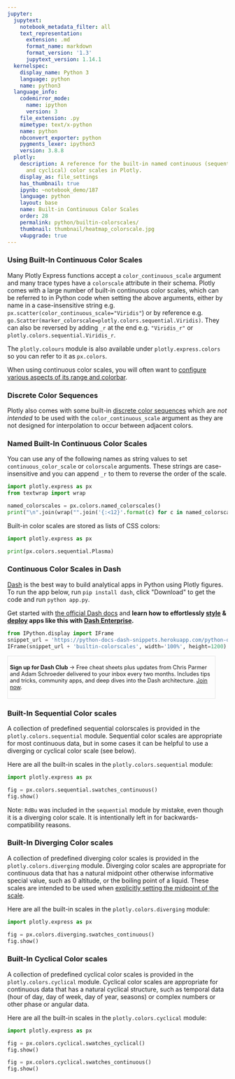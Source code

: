 ```yaml
---
jupyter:
  jupytext:
    notebook_metadata_filter: all
    text_representation:
      extension: .md
      format_name: markdown
      format_version: '1.3'
      jupytext_version: 1.14.1
  kernelspec:
    display_name: Python 3
    language: python
    name: python3
  language_info:
    codemirror_mode:
      name: ipython
      version: 3
    file_extension: .py
    mimetype: text/x-python
    name: python
    nbconvert_exporter: python
    pygments_lexer: ipython3
    version: 3.8.8
  plotly:
    description: A reference for the built-in named continuous (sequential, diverging
      and cyclical) color scales in Plotly.
    display_as: file_settings
    has_thumbnail: true
    ipynb: ~notebook_demo/187
    language: python
    layout: base
    name: Built-in Continuous Color Scales
    order: 28
    permalink: python/builtin-colorscales/
    thumbnail: thumbnail/heatmap_colorscale.jpg
    v4upgrade: true
---
```


### Using Built-In Continuous Color Scales

Many Plotly Express functions accept a `color_continuous_scale` argument and many trace
types have a `colorscale` attribute in their schema. Plotly comes with a large number of
built-in continuous color scales, which can be referred to in Python code when setting the above arguments,
either by name in a case-insensitive string e.g. `px.scatter(color_continuous_scale="Viridis"`) or by reference e.g.
`go.Scatter(marker_colorscale=plotly.colors.sequential.Viridis)`. They can also be reversed by adding `_r` at the end
e.g. `"Viridis_r"` or `plotly.colors.sequential.Viridis_r`.

The `plotly.colours` module is also available under `plotly.express.colors` so you can refer to it as `px.colors`.

When using continuous color scales, you will often want to [configure various aspects of its range and colorbar](colorscales.md).

### Discrete Color Sequences

Plotly also comes with some built-in [discrete color sequences](discrete-color.md) which are _not intended_ to be used with the `color_continuous_scale` argument as they are not designed for interpolation to occur between adjacent colors.

### Named Built-In Continuous Color Scales

You can use any of the following names as string values to set `continuous_color_scale` or `colorscale` arguments.
These strings are case-insensitive and you can append `_r` to them to reverse the order of the scale.

```python
import plotly.express as px
from textwrap import wrap

named_colorscales = px.colors.named_colorscales()
print("\n".join(wrap("".join('{:<12}'.format(c) for c in named_colorscales), 96)))
```

Built-in color scales are stored as lists of CSS colors:

```python
import plotly.express as px

print(px.colors.sequential.Plasma)
```

### Continuous Color Scales in Dash

[Dash](https://plotly.com/dash/) is the best way to build analytical apps in Python using Plotly figures. To run the app below, run `pip install dash`, click "Download" to get the code and run `python app.py`.

Get started  with [the official Dash docs](https://dash.plotly.com/installation) and **learn how to effortlessly [style](https://plotly.com/dash/design-kit/) & [deploy](https://plotly.com/dash/app-manager/) apps like this with <a class="plotly-red" href="https://plotly.com/dash/">Dash Enterprise</a>.**


```python {hide_code=true}
from IPython.display import IFrame
snippet_url = 'https://python-docs-dash-snippets.herokuapp.com/python-docs-dash-snippets/'
IFrame(snippet_url + 'builtin-colorscales', width='100%', height=1200)
```

<div style="font-size: 0.9em;"><div style="width: calc(100% - 30px); box-shadow: none; border: thin solid rgb(229, 229, 229);"><div style="padding: 5px;"><div><p><strong>Sign up for Dash Club</strong> → Free cheat sheets plus updates from Chris Parmer and Adam Schroeder delivered to your inbox every two months. Includes tips and tricks, community apps, and deep dives into the Dash architecture.
<u><a href="https://go.plotly.com/dash-club?utm_source=Dash+Club+2022&utm_medium=graphing_libraries&utm_content=inline">Join now</a></u>.</p></div></div></div></div>


### Built-In Sequential Color scales

A collection of predefined sequential colorscales is provided in the `plotly.colors.sequential` module. Sequential color scales are appropriate for most continuous data, but in some cases it can be helpful to use a diverging or cyclical color scale (see below).

Here are all the built-in scales in the `plotly.colors.sequential` module:

```python
import plotly.express as px

fig = px.colors.sequential.swatches_continuous()
fig.show()
```

Note: `RdBu` was included in the `sequential` module by mistake, even though it is a diverging color scale.
It is intentionally left in for backwards-compatibility reasons.

### Built-In Diverging Color scales

A collection of predefined diverging color scales is provided in the `plotly.colors.diverging` module.
Diverging color scales are appropriate for continuous data that has a natural midpoint
other otherwise informative special value, such as 0 altitude, or the boiling point
of a liquid. These scales are intended to be used when [explicitly setting the midpoint of the scale](colorscales.md#setting-the-midpoint-of-a-color-range-for-a-diverging-color-scale).

Here are all the built-in scales in the `plotly.colors.diverging` module:

```python
import plotly.express as px

fig = px.colors.diverging.swatches_continuous()
fig.show()
```

### Built-In Cyclical Color scales

A collection of predefined cyclical color scales is provided in the `plotly.colors.cyclical` module.
Cyclical color scales are appropriate for continuous data that has a natural cyclical
structure, such as temporal data (hour of day, day of week, day of year, seasons) or
complex numbers or other phase or angular data.

Here are all the built-in scales in the `plotly.colors.cyclical` module:

```python
import plotly.express as px

fig = px.colors.cyclical.swatches_cyclical()
fig.show()

fig = px.colors.cyclical.swatches_continuous()
fig.show()
```
